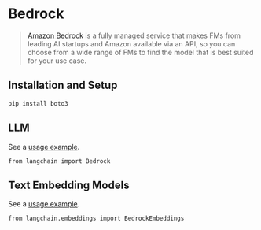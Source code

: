 Bedrock
=======

> [Amazon Bedrock](https://aws.amazon.com/bedrock/) is a fully managed service that makes FMs from leading AI startups and Amazon available via an API, so you can choose from a wide range of FMs to find the model that is best suited for your use case.

Installation and Setup[​](#installation-and-setup "Direct link to Installation and Setup")
------------------------------------------------------------------------------------------

    pip install boto3

LLM[​](#llm "Direct link to LLM")
---------------------------------

See a [usage example](/docs/modules/model_io/models/llms/integrations/bedrock.html).

    from langchain import Bedrock

Text Embedding Models[​](#text-embedding-models "Direct link to Text Embedding Models")
---------------------------------------------------------------------------------------

See a [usage example](/docs/modules/data_connection/text_embedding/integrations/bedrock.html).

    from langchain.embeddings import BedrockEmbeddings